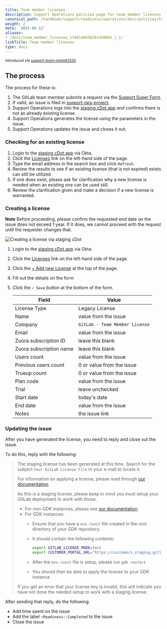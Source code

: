 ```yaml
---
title: Team member licenses
description: Support Operations policies page for team member licenses
canonical_path: /handbook/support/readiness/operations/docs/policies/team_member_licenses
weight: 2
date: '2025-06-12'
aliases:
- /docs/team_member_licenses_1748146058201450601_1_1/
linkTitle: Team member licenses
type: docs
---
```


<sup>*Introduced via [support-team-meta#3335](https://gitlab.com/gitlab-com/support/support-team-meta/-/issues/3335)*</sup>

## The process

The process for these is:

1. The GitLab team member submits a request via the
   [Support Super Form](https://support-super-form-gitlab-com-support-support-op-651f22e90ce6d7.gitlab.io/).
1. If valid, an issue is filed in
   [support-ops-project](https://gitlab.com/gitlab-com/support/support-ops/support-ops-project).
1. Support Operations logs into the
   [staging cDot app](https://customers.staging.gitlab.com/admin/license/new_license)
   and confirms there is not an already existing license.
1. Support Operations generates the license using the parameters in the issue.
1. Support Operations updates the issue and closes it out.

### Checking for an existing license

1. Login to the
   [staging cDot app](https://customers.staging.gitlab.com/admins/sign_in) via
   Okta.
1. Click the [Licenses](https://customers.staging.gitlab.com/admin/license) link
   on the left-hand side of the page.
1. Type the email address in the search box and click `Refresh`.
1. Review the results to see if an existing license (that is not expired) exists
   can still be utilized.
1. If one does exist, please ask for clarification why a new license is needed
   when an existing one can be used still.
1. Review the clarification given and make a decision if a new license is
   warranted.

### Creating a license

**Note** Before proceeding, please confirm the requested end date on the issue
does not exceed 1 year. If it does, we cannot proceed with the request until
the requester changes that.

![Creating a license via staging cDot](/images/support/readiness/operations/generating_license_via_staging.gif)

1. Login to the
   [staging cDot app](https://customers.staging.gitlab.com/admins/sign_in) via
   Okta.
1. Click the [Licenses](https://customers.staging.gitlab.com/admin/license) link
   on the left-hand side of the page.
1. Click the
   [+ Add new License](https://customers.staging.gitlab.com/admin/license/new_license)
   at the top of the page.
1. Fill out the details on the form
1. Click the `✓ Save` button at the bottom of the form.

   | Field                   | Value                              |
   |-------------------------|------------------------------------|
   | License Type            | Legacy License                     |
   | Name                    | value from the issue               |
   | Company                 | `GitLab - Team Member License`     |
   | Email                   | value from the issue               |
   | Zuora subscription ID   | leave this blank                   |
   | Zuora subscription name | leave this blank                   |
   | Users count             | value from the issue               |
   | Previous users count    | 0 or value from the issue          |
   | Trueup count            | 0 or value from the issue          |
   | Plan code               | value from the issue               |
   | Trial                   | leave unchecked                    |
   | Start date              | today's date                       |
   | End date                | value from the issue               |
   | Notes                   | the issue link                     |

### Updating the issue

After you have generated the license, you need to reply and close out the issue.

To do this, reply with the following:

> The staging license has been generated at this time. Search for the subject
> `Your GitLab License File` in your e-mail to locate it.
>
> For information on applying a license, please read through
> [our documentation](https://docs.gitlab.com/administration/license_file/).
>
> As this is a staging license, please keep in mind you *must* setup your GitLab
> deployment to work with those.
>
> - For non-GDK instances, please see
>   [our documentation](https://docs.gitlab.com/omnibus/development/setup.html#use-customers-portal-staging-in-gitlab).
> - For GDK instances:
>   - Ensure that you have a `env.runit` file created in the root directory of
>     your GDK repository.
>   - It should contain the following contents:
>
>     ```bash
>     export GITLAB_LICENSE_MODE=test
>     export CUSTOMER_PORTAL_URL="https://customers.staging.gitlab.com"
>     ```
>
>   - After the `env.runit` file is setup, please run `gdk restart`
>   - You should then be able to apply the license to your GDK instance
>
> If you get an error that your license key is invalid, this will indicate you
> have not done the needed setup to work with a staging license.

After sending that reply, do the following:

- Add time spent on the issue
- Add the label `~Readiness::Completed` to the issue
- Close the issue
